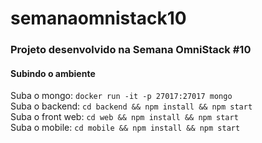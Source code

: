 # semanaomnistack10

### Projeto desenvolvido na Semana OmniStack #10  

#### Subindo o ambiente
Suba o mongo: `docker run -it -p 27017:27017 mongo`  
Suba o backend: `cd backend && npm install && npm start`  
Suba o front web: `cd web && npm install && npm start`  
Suba o mobile: `cd mobile && npm install && npm start`  


